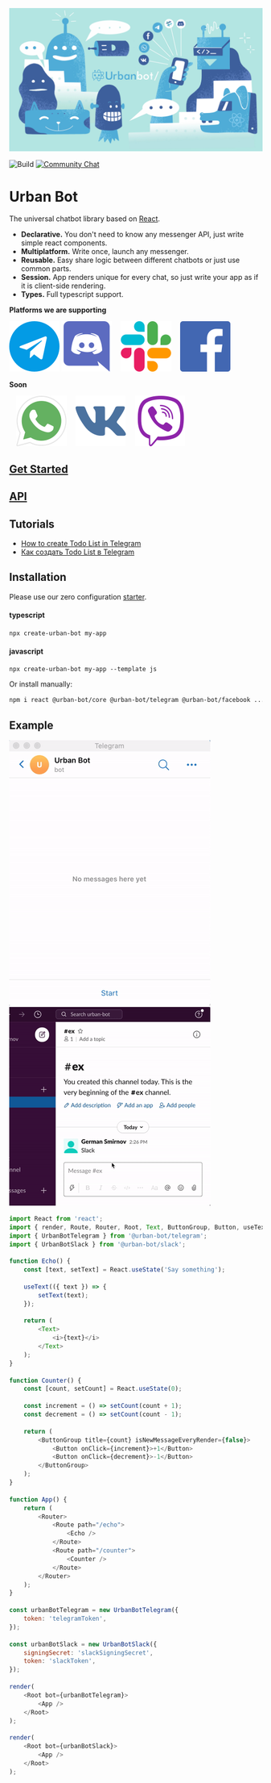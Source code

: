![](files/banner.jpg)

![Build](https://github.com/urban-bot/urban-bot/workflows/Node.js%20CI/badge.svg)
[![Community Chat](https://img.shields.io/badge/Community-Chat-blueChat?style=flat-square&logo=telegram)](https://t.me/urbanbotjs)

# Urban Bot

The universal chatbot library based on [React](https://github.com/facebook/react).

* **Declarative.** You don't need to know any messenger API, just write simple react components.
* **Multiplatform.** Write once, launch any messenger.
* **Reusable.** Easy share logic between different chatbots or just use common parts.
* **Session.** App renders unique for every chat, so just write your app as if it is client-side rendering.
* **Types.** Full typescript support.

**Platforms we are supporting**

[![](files/telegram-logo.svg)](https://telegram.org/)
[![](files/discord-logo.svg)](https://www.discord.com/)
 [![](files/slack-logo.svg)](https://slack.com/)
 [![](files/facebook-logo.svg)](https://www.messenger.com/)
 
 
**Soon**

 [![](files/whatsapp-logo.svg)](https://www.whatsapp.com/)
 [![](files/vk-logo.svg)](https://www.vk.com/)
 [![](files/viber-logo.svg)](https://www.viber.com/)

## [Get Started](https://urban-bot.now.sh/docs/intro.html)
## [API](https://urban-bot.now.sh/docs/components.html)
## Tutorials
* [How to create Todo List in Telegram](https://medium.com/@heresliker/how-to-create-todo-list-telegram-bot-with-react-js-f9f77d22cc49)
* [Как создать Todo List в Telegram](https://medium.com/@heresliker/%D0%BA%D0%B0%D0%BA-%D1%81%D0%B4%D0%B5%D0%BB%D0%B0%D1%82%D1%8C-todo-list-%D1%87%D0%B0%D1%82-%D0%B1%D0%BE%D1%82%D0%B0-%D0%B2-telegram-%D1%81-%D0%BF%D0%BE%D0%BC%D0%BE%D1%89%D1%8C%D1%8E-react-js-d8a3c238ca91)

## Installation
Please use our zero configuration [starter](https://github.com/urban-bot/urban-bot-starter-typescript).
#### typescript
```
npx create-urban-bot my-app
```
#### javascript
```
npx create-urban-bot my-app --template js
```

Or install manually:
```bash
npm i react @urban-bot/core @urban-bot/telegram @urban-bot/facebook ...
```

## Example
![](files/telegram-gif.gif)
![](files/slack-gif.gif)
```javascript
import React from 'react';
import { render, Route, Router, Root, Text, ButtonGroup, Button, useText } from '@urban-bot/core';
import { UrbanBotTelegram } from '@urban-bot/telegram';
import { UrbanBotSlack } from '@urban-bot/slack';

function Echo() {
    const [text, setText] = React.useState('Say something');

    useText(({ text }) => {
        setText(text);
    });

    return (
        <Text>
            <i>{text}</i>
        </Text>
    );
}

function Counter() {
    const [count, setCount] = React.useState(0);

    const increment = () => setCount(count + 1);
    const decrement = () => setCount(count - 1);

    return (
        <ButtonGroup title={count} isNewMessageEveryRender={false}>
            <Button onClick={increment}>+1</Button>
            <Button onClick={decrement}>-1</Button>
        </ButtonGroup>
    );
}

function App() {
    return (
        <Router>
            <Route path="/echo">
                <Echo />
            </Route>
            <Route path="/counter">
                <Counter />
            </Route>
        </Router>
    );
}

const urbanBotTelegram = new UrbanBotTelegram({
    token: 'telegramToken',
});

const urbanBotSlack = new UrbanBotSlack({
    signingSecret: 'slackSigningSecret',
    token: 'slackToken',
});

render(
    <Root bot={urbanBotTelegram}>
        <App />
    </Root>
);

render(
    <Root bot={urbanBotSlack}>
        <App />
    </Root>
);
```
